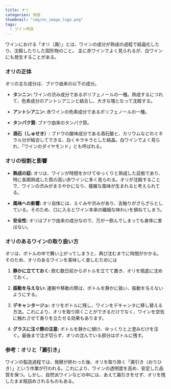 ```yaml
---
title: オリ
categories: 用語
thumbnail: "img/no_image_logo.png"
tags:
  - ワイン用語
---
```


ワインにおける「オリ（澱）」とは、ワインの成分が熟成の過程で結晶化したり、沈殿したりした固形物のこと。
主に赤ワインでよく見られるが、白ワインにも発生することがある。

### オリの正体

オリの主な成分は、ブドウ由来の以下の成分。

- **タンニン:** ワインの渋み成分であるポリフェノールの一種。熟成するにつれて、色素成分のアントシアニンと結合し、大きな塊となって沈殿する。
    
- **アントシアニン:** 赤ワインの色素成分であるポリフェノールの一種。
    
- **タンパク質:** ブドウ由来のタンパク質。
    
- **酒石（しゅせき）:** ブドウの酸味成分である酒石酸と、カリウムなどのミネラル分が結合してできる、白くキラキラとした結晶。白ワインでよく見られ、「ワインのダイヤモンド」とも呼ばれる。
    

### オリの役割と影響

- **熟成の証:** オリは、ワインが時間をかけてゆっくりと熟成した証拠であり、特に長期熟成した質の高い赤ワインに多く見られる。オリが沈殿することで、ワインの渋みがまろやかになり、複雑な風味が生まれると考えられてる。
    
- **風味への影響:** オリ自体には、えぐみや渋みがあり、舌触りがざらざらとしている。そのため、口に入るとワイン本来の繊細な味わいを損ねてしまう。
    
- **安全性:** オリはブドウ由来の成分なので、万が一飲んでしまっても身体に害はない。
    

### オリのあるワインの取り扱い方

オリは、ボトルの中で舞い上がってしまうと、再び沈むまでに時間がかかる。
そのため、オリのあるワインを美味しく楽しむためには

1. **静かに立てておく:** 飲む数日前からボトルを立てて置き、オリを瓶底に沈めておく。
    
2. **振動を与えない:** 運搬や移動の際は、ボトルを静かに扱い、振動を与えないようにする。
    
3. **デキャンタージュ:** オリをボトルに残し、ワインをデキャンタに移し替える方法。これにより、オリを取り除くことができるだけでなく、ワインを空気に触れさせて香りを立たせる効果もあります。
    
4. **グラスに注ぐ際の注意:** ボトルを静かに傾け、ゆっくりと上澄みだけを注ぐ。最後まで注ぎ切らず、オリの沈んでいる部分はボトルに残す。
    

### 参考：オリと「澱引き」

ワインの製造過程では、発酵が終わった後、オリを取り除く「澱引き（おりひき）」という作業が行われる。これにより、ワインの透明度を高め、安定した品質を保つ。しかし、自然派ワインなどの中には、あえて澱引きをせず、オリを残したまま瓶詰めされるものもある。